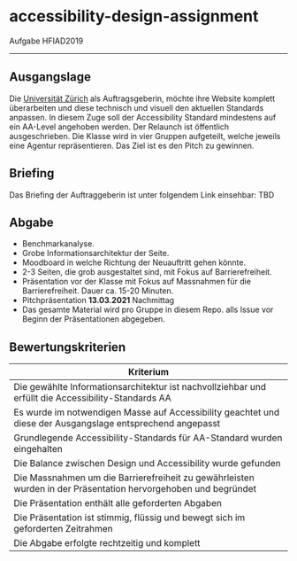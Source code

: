 # accessibility-design-assignment
Aufgabe HFIAD2019

***

## Ausgangslage

Die [Universität Zürich](https://www.uzh.ch/de.html) als Auftragsgeberin, möchte ihre Website komplett überarbeiten und diese technisch und visuell den aktuellen Standards anpassen. In diesem Zuge soll der Accessibility Standard mindestens auf ein AA-Level angehoben werden. Der Relaunch ist öffentlich ausgeschrieben. Die Klasse wird in vier Gruppen aufgeteilt, welche jeweils eine Agentur repräsentieren. Das Ziel ist es den Pitch zu gewinnen.

## Briefing

Das Briefing der Auftraggeberin ist unter folgendem Link einsehbar: TBD

## Abgabe
* Benchmarkanalyse.
* Grobe Informationsarchitektur der Seite.
* Moodboard in welche Richtung der Neuauftritt gehen könnte.
* 2-3 Seiten, die grob ausgestaltet sind, mit Fokus auf Barrierefreiheit.
* Präsentation vor der Klasse mit Fokus auf Massnahmen für die Barrierefreiheit. Dauer ca. 15-20 Minuten.
* Pitchpräsentation **13.03.2021** Nachmittag
* Das gesamte Material wird pro Gruppe in diesem Repo. alls Issue vor Beginn der Präsentationen abgegeben.


## Bewertungskriterien

| Kriterium     |
| ------------- |
| Die gewählte Informationsarchitektur ist nachvollziehbar und erfüllt die Accessibility-Standards AA    |
| Es wurde im notwendigen Masse auf Accessibility geachtet und diese der Ausgangslage entsprechend angepasst    |
| Grundlegende Accessibility-Standards für AA-Standard wurden eingehalten |
| Die Balance zwischen Design und Accessibility wurde gefunden |
| Die Massnahmen um die Barrierefreiheit zu gewährleisten wurden in der Präsentation hervorgehoben und begründet |
| Die Präsentation enthält alle geforderten Abgaben |
| Die Präsentation ist stimmig, flüssig und bewegt sich im geforderten Zeitrahmen |
| Die Abgabe erfolgte rechtzeitig und komplett |
